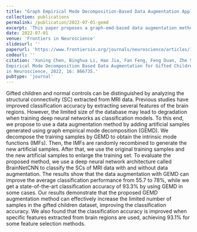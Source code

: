 ```yaml
---
title: "Graph Empirical Mode Decomposition-Based Data Augmentation Applied to Gifted Children MRI Analysis"
collection: publications
permalink: /publication/2022-07-01-gemd
excerpt: 'This paper proposes a graph-emd-based data augmentation methods for gifted children analysis using brain MRI data.'
date: 2022-07-01
venue: 'Frontiers in Neuroscience'
slidesurl: ''
paperurl: 'https://www.frontiersin.org/journals/neuroscience/articles/10.3389/fnins.2022.866735/full'
codeurl: ''
citation: 'Xuning Chen, Binghua Li, Hao Jia, Fan Feng, Feng Duan, Zhe Sun, Cesar F. Caiafa, Jordi Sol ́e-Casals. Graph
Empirical Mode Decomposition Based Data Augmentation for Gifted Children MRI Dataset Analysis. Frontiers
in Neuroscience, 2022, 16: 866735.'
pubtype: 'journal'
---
```


Gifted children and normal controls can be distinguished by analyzing the structural connectivity (SC) extracted from MRI data. Previous studies have improved classification accuracy by extracting several features of the brain regions. However, the limited size of the database may lead to degradation when training deep neural networks as classification models. To this end, we propose to use a data augmentation method by adding artificial samples generated using graph empirical mode decomposition (GEMD). We decompose the training samples by GEMD to obtain the intrinsic mode functions (IMFs). Then, the IMFs are randomly recombined to generate the new artificial samples. After that, we use the original training samples and the new artificial samples to enlarge the training set. To evaluate the proposed method, we use a deep neural network architecture called BrainNetCNN to classify the SCs of MRI data with and without data augmentation. The results show that the data augmentation with GEMD can improve the average classification performance from 55.7 to 78%, while we get a state-of-the-art classification accuracy of 93.3% by using GEMD in some cases. Our results demonstrate that the proposed GEMD augmentation method can effectively increase the limited number of samples in the gifted children dataset, improving the classification accuracy. We also found that the classification accuracy is improved when specific features extracted from brain regions are used, achieving 93.1% for some feature selection methods.
